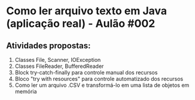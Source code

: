 # Como ler arquivo texto em Java (aplicação real) - Aulão #002
## Atividades propostas:

1. Classes File, Scanner, IOException
2. Classes FileReader, BufferedReader
3. Block try-catch-finally para controle manual dos recursos
4. Bloco "try with resources" para controle automatizado dos recursos
5. Como ler um arquivo .CSV e transformá-lo em uma lista de objetos em memória
